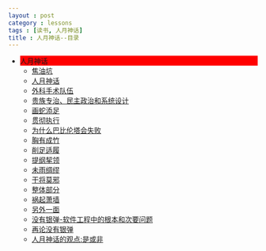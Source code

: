 ```yaml
---
layout : post
category : lessons
tags : [读书, 人月神话]
title : 人月神话--目录
---
```


<div><ul><li><div style="background-color:#ff0000;">人月神话</div>
	<ul>
	<li><div><a href="/lessons/2013/01/30/man-month-read01/" title="焦油坑">焦油坑</a> </div></li>
	<li><div><a href="/lessons/2013/01/30/man-month-read02/" title="人月神话">人月神话</a> </div></li>
	<li><div><a href="/lessons/2013/03/11/man-month-read03/" title="外科手术队伍">外科手术队伍</a> </div></li>
	<li><div><a href="/lessons/2013/03/11/man-month-read04/" title="贵族专治、民主政治和系统设计">贵族专治、民主政治和系统设计</a> </div></li>
	<li><div><a href="/lessons/2013/03/11/man-month-read05/" title="画蛇添足">画蛇添足</a> </div></li>
	<li><div><a href="/lessons/2013/03/11/man-month-read06/" title="贯彻执行">贯彻执行</a> </div></li>
	<li><div><a href="/lessons/2013/03/11/man-month-read07/" title="为什么巴比伦塔会失败">为什么巴比伦塔会失败</a> </div></li>
	<li><div><a href="/lessons/2013/04/08/man-month-read08/" title="胸有成竹">胸有成竹</a> </div></li>
	<li><div><a href="/lessons/2013/04/08/man-month-read09/" title="削足适履">削足适履</a> </div></li>
	<li><div><a href="/lessons/2013/04/21/man-month-read10/" title="提纲挈领">提纲挈领</a> </div></li>
	<li><div><a href="/lessons/2013/04/21/man-month-read11/" title="未雨绸缪">未雨绸缪</a> </div></li>
	<li><div><a href="/lessons/2013/04/21/man-month-read12/" title="干将莫邪">干将莫邪</a> </div></li>
	<li><div><a href="/lessons/2013/04/21/man-month-read13/" title="整体部分">整体部分</a> </div></li>
	<li><div><a href="/lessons/2013/04/21/man-month-read14/" title="祸起萧墙">祸起萧墙</a> </div></li>
	<li><div><a href="/lessons/2013/01/30/man-month-read15/" title="另外一面">另外一面</a> </div></li>
	<li><div><a href="/lessons/2013/01/30/man-month-read16/" title="没有银弹-软件工程中的根本和次要问题">没有银弹-软件工程中的根本和次要问题</a> </div></li>
	<li><div><a href="/lessons/2013/01/30/man-month-read17/" title="再论没有银弹">再论没有银弹</a> </div></li>
	<li><div><a href="/lessons/2013/01/30/man-month-read18/" title="人月神话的观点:是或非">人月神话的观点:是或非</a> </div></li>
	</ul>
</li></ul></div>
